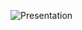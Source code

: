 ![Presentation](https://user-images.githubusercontent.com/62391892/114757294-f4d33800-9d5b-11eb-93d5-a3b45704a1cd.png)


